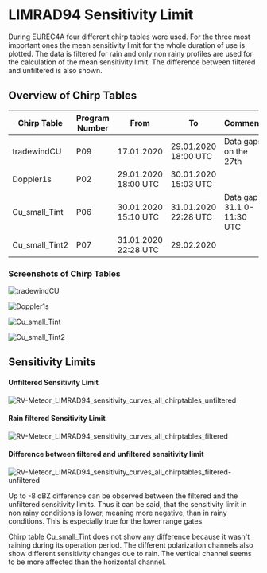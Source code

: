 # LIMRAD94 Sensitivity Limit

During EUREC4A four different chirp tables were used. For the three most important ones the mean sensitivity limit for the whole duration of use is plotted. The data is filtered for rain and only non rainy profiles are used for the calculation of the mean sensitivity limit. The difference between filtered and unfiltered is also shown.

## Overview of Chirp Tables

| Chirp Table    | Program Number | From                 | To                   | Comment                   |
| -------------- | -------------- | -------------------- | -------------------- | ------------------------- |
| tradewindCU    | P09            | 17.01.2020           | 29.01.2020 18:00 UTC | Data gaps on the 27th     |
| Doppler1s      | P02            | 29.01.2020 18:00 UTC | 30.01.2020 15:03 UTC |                           |
| Cu_small_Tint  | P06            | 30.01.2020 15:10 UTC | 31.01.2020 22:28 UTC | Data gap 31.1 0-11:30 UTC |
| Cu_small_Tint2 | P07            | 31.01.2020 22:28 UTC | 29.02.2020           |                           |

### Screenshots of Chirp Tables

![tradewindCU](C:\Users\Johannes\Documents\Studium\Hiwi_Kalesse\hardware\LIMRAD94\chirp_tables\tradewindCU.PNG)

![Doppler1s](C:\Users\Johannes\Documents\Studium\Hiwi_Kalesse\hardware\LIMRAD94\chirp_tables\Doppler1s.PNG)

![Cu_small_Tint](C:\Users\Johannes\Documents\Studium\Hiwi_Kalesse\hardware\LIMRAD94\chirp_tables\Cu_small_Tint.PNG)

![Cu_small_Tint2](C:\Users\Johannes\Documents\Studium\Hiwi_Kalesse\hardware\LIMRAD94\chirp_tables\Cu_small_Tint2.PNG)

## Sensitivity Limits

#### Unfiltered Sensitivity Limit

![RV-Meteor_LIMRAD94_sensitivity_curves_all_chirptables_unfiltered](C:\Users\Johannes\PycharmProjects\Base\plots\sensitivity\RV-Meteor_LIMRAD94_sensitivity_curves_all_chirptables_unfiltered.png)

#### Rain filtered Sensitivity Limit

![RV-Meteor_LIMRAD94_sensitivity_curves_all_chirptables_filtered](C:\Users\Johannes\PycharmProjects\Base\plots\sensitivity\RV-Meteor_LIMRAD94_sensitivity_curves_all_chirptables_filtered.png)

#### Difference between filtered and unfiltered sensitivity limit

![RV-Meteor_LIMRAD94_sensitivity_curves_all_chirptables_filtered-unfiltered](C:\Users\Johannes\PycharmProjects\Base\plots\sensitivity\RV-Meteor_LIMRAD94_sensitivity_curves_all_chirptables_filtered-unfiltered.png)

Up to -8 dBZ difference can be observed between the filtered and the unfiltered sensitivity limits. Thus it can be said, that the sensitivity limit in non rainy conditions is lower, meaning more negative, than in rainy conditions. This is especially true for the lower range gates.

Chirp table Cu_small_Tint does not show any difference because it wasn't raining during its operation period. The different polarization channels also show different sensitivity changes due to rain. The vertical channel seems to be more affected than the horizontal channel.
